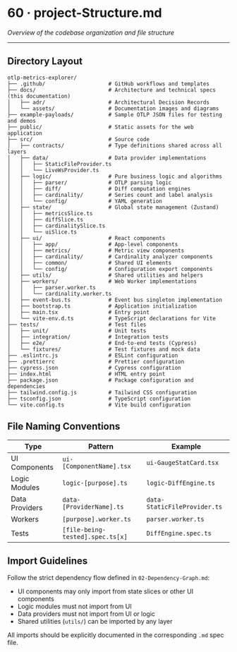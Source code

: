 # 60 · project-Structure.md
_Overview of the codebase organization and file structure_

---

## Directory Layout

```
otlp-metrics-explorer/
├── .github/                    # GitHub workflows and templates
├── docs/                       # Architecture and technical specs (this documentation)
│   ├── adr/                    # Architectural Decision Records
│   └── assets/                 # Documentation images and diagrams
├── example-payloads/           # Sample OTLP JSON files for testing and demos
├── public/                     # Static assets for the web application
├── src/                        # Source code
│   ├── contracts/              # Type definitions shared across all layers
│   ├── data/                   # Data provider implementations
│   │   ├── StaticFileProvider.ts
│   │   └── LiveWsProvider.ts
│   ├── logic/                  # Pure business logic and algorithms
│   │   ├── parser/             # OTLP parsing logic
│   │   ├── diff/               # Diff computation engines
│   │   ├── cardinality/        # Series count and label analysis
│   │   └── config/             # YAML generation
│   ├── state/                  # Global state management (Zustand)
│   │   ├── metricsSlice.ts
│   │   ├── diffSlice.ts
│   │   ├── cardinalitySlice.ts
│   │   └── uiSlice.ts
│   ├── ui/                     # React components
│   │   ├── app/                # App-level components
│   │   ├── metrics/            # Metric view components
│   │   ├── cardinality/        # Cardinality analyzer components
│   │   ├── common/             # Shared UI elements
│   │   └── config/             # Configuration export components
│   ├── utils/                  # Shared utilities and helpers
│   ├── workers/                # Web Worker implementations
│   │   ├── parser.worker.ts
│   │   └── cardinality.worker.ts
│   ├── event-bus.ts            # Event bus singleton implementation
│   ├── bootstrap.ts            # Application initialization
│   ├── main.tsx                # Entry point
│   └── vite-env.d.ts           # TypeScript declarations for Vite
├── tests/                      # Test files
│   ├── unit/                   # Unit tests
│   ├── integration/            # Integration tests
│   ├── e2e/                    # End-to-end tests (Cypress)
│   └── fixtures/               # Test fixtures and mock data
├── .eslintrc.js                # ESLint configuration
├── .prettierrc                 # Prettier configuration
├── cypress.json                # Cypress configuration
├── index.html                  # HTML entry point
├── package.json                # Package configuration and dependencies
├── tailwind.config.js          # Tailwind CSS configuration
├── tsconfig.json               # TypeScript configuration
└── vite.config.ts              # Vite build configuration
```

## File Naming Conventions

| Type | Pattern | Example |
|------|---------|---------|
| UI Components | `ui-[ComponentName].tsx` | `ui-GaugeStatCard.tsx` |
| Logic Modules | `logic-[purpose].ts` | `logic-DiffEngine.ts` |
| Data Providers | `data-[ProviderName].ts` | `data-StaticFileProvider.ts` |
| Workers | `[purpose].worker.ts` | `parser.worker.ts` |
| Tests | `[file-being-tested].spec.ts[x]` | `DiffEngine.spec.ts` |

## Import Guidelines

Follow the strict dependency flow defined in `02-Dependency-Graph.md`:

- UI components may only import from state slices or other UI components
- Logic modules must not import from UI
- Data providers must not import from UI or logic
- Shared utilities (`utils/`) can be imported by any layer

All imports should be explicitly documented in the corresponding `.md` spec file.
